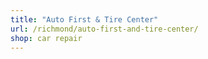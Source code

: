 ```yaml
---
title: "Auto First & Tire Center"
url: /richmond/auto-first-and-tire-center/
shop: car repair
---
```


